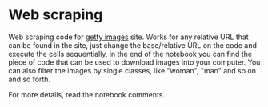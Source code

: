 # Web scraping

Web scraping code for [getty images](#https://www.gettyimages.com.br/) site. Works for any relative URL that can be found in the site, just change the base/relative URL on the code and execute the cells sequentially, in the end of the notebook you can find the piece of code that can be used to download images into your computer. You can also filter the images by single classes, like "woman", "man" and so on and so forth.

For more details, read the notebook comments.
